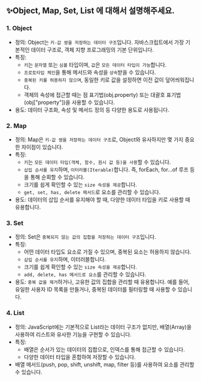 ## ✨Object, Map, Set, List 에 대해서 설명해주세요.

### 1. Object

- 정의: Object는 `키-값 쌍을 저장하는 데이터 구조`입니다. 자바스크립트에서 가장 기본적인 데이터 구조로, 객체 지향 프로그래밍의 기본 단위입니다.
- 특징:
  - `키`는 `문자열` 또는 `심볼` 타입이며, `값`은 `모든 데이터 타입이 가능`합니다.
  - `프로토타입 체인`을 통해 메서드와 속성을 `상속`받을 수 있습니다.
  - `중복된 키를 허용하지 않으며`, 동일한 키로 값을 설정하면 이전 값이 덮어씌워집니다.
  - 객체의 속성에 접근할 때는 점 표기법(obj.property) 또는 대괄호 표기법(obj["property"])을 사용할 수 있습니다.
- 용도: 데이터 구조화, 속성 및 메서드 정의 등 다양한 용도로 사용됩니다.

### 2. Map

- 정의: Map은 `키-값 쌍을 저장하는 데이터 구조`로, Object와 유사하지만 몇 가지 중요한 차이점이 있습니다.
- 특징:
  - `키`는 `모든 데이터 타입(객체, 함수, 원시 값 등)을 사용`할 수 있습니다.
  - `삽입 순서를 유지`하며, `이터러블(Iterable)`합니다. 즉, forEach, for...of 루프 등을 통해 순회할 수 있습니다.
  - 크기를 쉽게 확인할 수 있는 `size 속성을 제공`합니다.
  - `get, set, has, delete 메서드`로 요소를 관리할 수 있습니다.
- 용도: 데이터의 삽입 순서를 유지해야 할 때, 다양한 데이터 타입을 키로 사용할 때 유용합니다.

### 3. Set

- 정의: Set은 `중복되지 않는 값의 집합을 저장하는 데이터 구조`입니다.
- 특징:
  - 어떤 데이터 타입도 요소로 가질 수 있으며, 중복된 요소는 허용하지 않습니다.
  - `삽입 순서를 유지`하며, 이터러블합니다.
  - 크기를 쉽게 확인할 수 있는 `size 속성을 제공`합니다.
  - `add, delete, has 메서드로 요소`를 관리할 수 있습니다.
- 용도: `중복 값을 제거`하거나, 고유한 값의 집합을 관리할 때 유용합니다. 예를 들어, 유일한 사용자 ID 목록을 만들거나, 중복된 데이터를 필터링할 때 사용할 수 있습니다.

### 4. List

- 정의: JavaScript에는 기본적으로 List라는 데이터 구조가 없지만, 배열(Array)을 사용하여 리스트와 유사한 기능을 구현할 수 있습니다.
- 특징:
  - 배열은 순서가 있는 데이터의 집합으로, 인덱스를 통해 접근할 수 있습니다.
  - 다양한 데이터 타입을 혼합하여 저장할 수 있습니다.
- 배열 메서드(push, pop, shift, unshift, map, filter 등)를 사용하여 요소를 관리할 수 있습니다.
